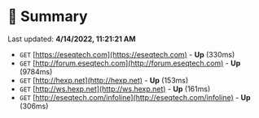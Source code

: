 # 📖 Summary
Last updated: **4/14/2022, 11:21:21 AM**

- `GET` [https://eseqtech.com](https://eseqtech.com) - **Up** (330ms)
- `GET` [http://forum.eseqtech.com](http://forum.eseqtech.com) - **Up** (9784ms)
- `GET` [http://hexp.net](http://hexp.net) - **Up** (153ms)
- `GET` [http://ws.hexp.net](http://ws.hexp.net) - **Up** (161ms)
- `GET` [http://eseqtech.com/infoline](http://eseqtech.com/infoline) - **Up** (306ms)
